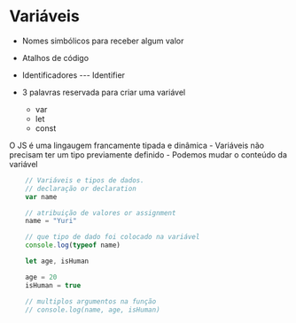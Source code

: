 # Variáveis

* Nomes simbólicos para receber algum valor
* Atalhos de código
* Identificadores --- Identifier 

* 3 palavras reservada para criar uma variável 
    * var
    * let
    * const 

O JS é uma lingaugem francamente tipada e dinâmica
    - Variáveis não precisam ter um tipo previamente definido
    - Podemos mudar o conteúdo da variável

```js
    // Variáveis e tipos de dados.
    // declaração or declaration
    var name

    // atribuição de valores or assignment 
    name = "Yuri"

    // que tipo de dado foi colocado na variável
    console.log(typeof name)

    let age, isHuman

    age = 20
    isHuman = true

    // multiplos argumentos na função
    // console.log(name, age, isHuman)

```    